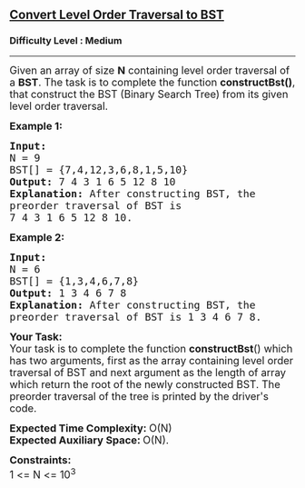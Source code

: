 <h2><a href="https://www.geeksforgeeks.org/problems/convert-level-order-traversal-to-bst/1?page=3&difficulty=Medium&sortBy=accuracy">Convert Level Order Traversal to BST</a></h2><h3>Difficulty Level : Medium</h3><hr><div class="problems_problem_content__Xm_eO"><p><span style="font-size:18px">Given an array of size <strong>N</strong> containing level order traversal of a <strong>BST</strong>. The task is to complete the function <strong>constructBst()</strong>, that construct the BST (Binary Search Tree) from its given level order traversal.</span></p>

<p><span style="font-size:18px"><strong>Example 1:</strong></span></p>

<pre><span style="font-size:18px"><strong>Input:
</strong>N = 9
BST[] = {7,4,12,3,6,8,1,5,10}
<strong>Output: </strong>7 4 3 1 6 5 12 8 10<strong>
Explanation: </strong>After constructing BST, the
preorder traversal of BST is
7 4 3 1 6 5 12 8 10.</span>
</pre>

<p><span style="font-size:18px"><strong>Example 2:</strong></span></p>

<pre><span style="font-size:18px"><strong>Input:
</strong>N = 6
BST[] = {1,3,4,6,7,8}
<strong>Output: </strong>1 3 4 6 7 8<strong>
Explanation: </strong>After constructing BST, the
preorder traversal of BST is 1 3 4 6 7 8.</span></pre>

<p><span style="font-size:18px"><strong>Your Task:</strong><br>
Your task is to complete the function <strong>constructBst</strong>() which has two arguments, first as the array containing level order traversal of BST and next argument as the length of array which return the root of the newly constructed BST. The preorder traversal of the tree is printed by the driver's code.</span></p>

<p><span style="font-size:18px"><strong>Expected Time Complexity:&nbsp;</strong>O(N)<br>
<strong>Expected Auxiliary Space:&nbsp;</strong>O(N).</span></p>

<p><span style="font-size:18px"><strong>Constraints:</strong><br>
1 &lt;= N &lt;= 10<sup>3</sup></span></p>
</div>